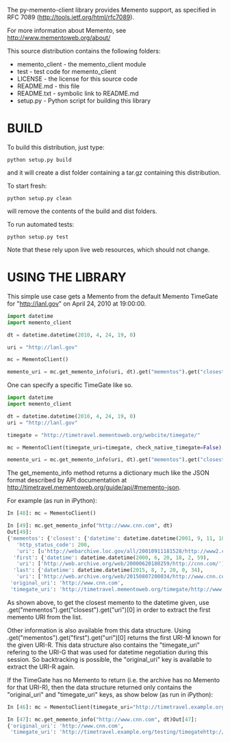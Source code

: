 The py-memento-client library provides Memento support, as specified in RFC 7089 (http://tools.ietf.org/html/rfc7089).

For more information about Memento, see http://www.mementoweb.org/about/

This source distribution contains the following folders:

* memento_client - the memento_client module
* test - test code for memento_client
* LICENSE - the license for this source code
* README.md - this file
* README.txt - symbolic link to README.md
* setup.py - Python script for building this library

# BUILD

To build this distribution, just type:
```
python setup.py build
```
and it will create a dist folder containing a tar.gz containing this distribution.

To start fresh: 
```
python setup.py clean
```
will remove the contents of the build and dist folders.

To run automated tests: 
```
python setup.py test
```
Note that these rely upon live web resources, which should not change.

# USING THE LIBRARY

This simple use case gets a Memento from the default Memento TimeGate for "http://lanl.gov" on April 24, 2010 at 19:00:00.

```python
import datetime
import memento_client

dt = datetime.datetime(2010, 4, 24, 19, 0)

uri = "http://lanl.gov"

mc = MementoClient()

memento_uri = mc.get_memento_info(uri, dt).get("mementos").get("closest").get("uri")[0]
```

One can specify a specific TimeGate like so.

```python
import datetime
import memento_client

dt = datetime.datetime(2010, 4, 24, 19, 0)
uri = "http://lanl.gov"

timegate = "http://timetravel.mementoweb.org/webcite/timegate/"

mc = MementoClient(timegate_uri=timegate, check_native_timegate=False)

memento_uri = mc.get_memento_info(uri, dt).get("mementos").get("closest").get("uri")[0]
```
The get_memento_info method returns a dictionary much like the JSON format described by API documentation at http://timetravel.mementoweb.org/guide/api/#memento-json.

For example (as run in iPython):

```python
In [48]: mc = MementoClient()

In [49]: mc.get_memento_info("http://www.cnn.com", dt)
Out[49]:
{'mementos': {'closest': {'datetime': datetime.datetime(2001, 9, 11, 18, 15, 28),
   'http_status_code': 200,
   'uri': [u'http://webarchive.loc.gov/all/20010911181528/http://www2.cnn.com/']},
  'first': {'datetime': datetime.datetime(2000, 6, 20, 18, 2, 59),
   'uri': ['http://web.archive.org/web/20000620180259/http://cnn.com/']},
  'last': {'datetime': datetime.datetime(2015, 8, 7, 20, 0, 34),
   'uri': ['http://web.archive.org/web/20150807200034/http://www.cnn.com/']}},
 'original_uri': 'http://www.cnn.com',
 'timegate_uri': 'http://timetravel.mementoweb.org/timegate/http://www.cnn.com'}
```

As shown above, to get the closest memento to the datetime given, use .get("mementos").get("closest").get("uri")[0] in order to extract the first memento URI from the list.

Other information is also available from this data structure.  Using .get("mementos").get("first").get("uri")[0] returns the first URI-M known for the given URI-R.  This data structure also contains the "timegate_uri" refering to the URI-G that was used for datetime negotiation during this session.  So backtracking is possible, the "original_uri" key is available to extract the URI-R again.

If the TimeGate has no Memento to return (i.e. the archive has no Memento for that URI-R), then the data structure returned only contains the "original_uri" and "timegate_uri" keys, as show below (as run in iPython):

```python
In [46]: mc = MementoClient(timegate_uri="http://timetravel.example.org/testing/timegate")

In [47]: mc.get_memento_info("http://www.cnn.com", dt)Out[47]:
{'original_uri': 'http://www.cnn.com',
 'timegate_uri': 'http://timetravel.example.org/testing/timegatehttp://www.cnn.com'}
```
